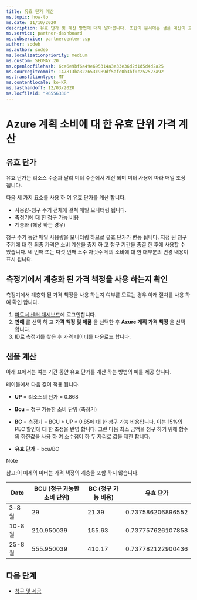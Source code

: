 ```yaml
---
title: 유효 단가 계산
ms.topic: how-to
ms.date: 11/10/2020
description: 유효 단가 및 계산 방법에 대해 알아봅니다. 또한이 문서에는 샘플 계산이 포함 되어 있습니다.
ms.service: partner-dashboard
ms.subservice: partnercenter-csp
author: sodeb
ms.author: sodeb
ms.localizationpriority: medium
ms.custom: SEOMAY.20
ms.openlocfilehash: 6ca6e9bf6a49e695314a3e33e36d2d1d5d4d2a25
ms.sourcegitcommit: 147813ba322653c989df5afe0b3bf0c252523a92
ms.translationtype: MT
ms.contentlocale: ko-KR
ms.lasthandoff: 12/03/2020
ms.locfileid: "96556330"
---
```

# <a name="effective-unit-price-calculation-for-azure-plan-consumption"></a>Azure 계획 소비에 대 한 유효 단위 가격 계산

## <a name="the-effective-unit-price"></a>유효 단가

유효 단가는 리소스 수준과 달리 미터 수준에서 계산 되며 미터 사용에 따라 매일 조정 됩니다.

다음 세 가지 요소를 사용 하 여 유효 단가를 계산 합니다.

- 사용량-청구 주기 전체에 걸쳐 매일 모니터링 됩니다.
- 측정기에 대 한 청구 가능 비용
- 계층화 (해당 하는 경우)

청구 주기 동안 매일 사용량을 모니터링 하므로 유효 단가가 변동 됩니다. 지정 된 청구 주기에 대 한 최종 가격은 소비 계산을 중지 하 고 청구 기간을 종결 한 후에 사용할 수 있습니다. 네 번째 또는 다섯 번째 소수 자릿수 뒤의 소비에 대 한 대부분의 변경 내용이 표시 됩니다.

## <a name="find-out-whether-your-meter-uses-tiered-pricing"></a>측정기에서 계층화 된 가격 책정을 사용 하는지 확인

측정기에서 계층화 된 가격 책정을 사용 하는지 여부를 모르는 경우 아래 절차를 사용 하 여 확인 합니다. 

1. [파트너 센터 대시보드](https://partner.microsoft.com/dashboard/)에 로그인합니다.
2. **판매** 를 선택 하 고 **가격 책정 및 제품** 을 선택한 후 **Azure 계획 가격 책정** 을 선택 합니다.
3. ID로 측정기를 찾은 후 가격 데이터를 다운로드 합니다. 

## <a name="sample-calculation"></a>샘플 계산

아래 표에서는 여는 기간 동안 유효 단가를 계산 하는 방법의 예를 제공 합니다.

테이블에서 다음 값이 적용 됩니다. 

- **UP** = 리소스의 단가 = 0.868

- **Bcu** = 청구 가능한 소비 단위 (측정기)

- **BC** = 측정기 = BCU * UP * 0.85에 대 한 청구 가능 비용입니다. 이는 15%의 PEC 할인에 대 한 조정을 반영 합니다. 그런 다음 최소 금액을 청구 하기 위해 함수의 하한값을 사용 하 여 소수점이 하 두 자리로 값을 제한 합니다. 

- **유효 단가** = bcu/BC

>[!NOTE]
>참고:이 예제의 미터는 가격 책정의 계층을 포함 하지 않습니다.

| Date | BCU (청구 가능한 소비 단위) | BC (청구 가능 비용) | 유효 단가 |
| ------ | ----------- | ----------- | ----------- |  
| 3-8 월 | 29 | 21.39 | 0.737586206896552 |
| 10-8 월 | 210.950039 | 155.63 | 0.737757626107858 |
| 25-8 월 | 555.950039 | 410.17 | 0.737782122900436 |

## <a name="next-steps"></a>다음 단계

- [청구 및 세금](billing.md)
